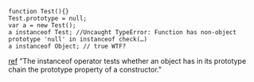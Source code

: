 ```
function Test(){}
Test.prototype = null;
var a = new Test();
a instanceof Test; //Uncaught TypeError: Function has non-object prototype 'null' in instanceof check(…)
a instanceof Object; // true WTF?
```

[ref](https://developer.mozilla.org/en-US/docs/Web/JavaScript/Reference/Operators/instanceof)
"The instanceof operator tests whether an object has in its prototype chain the prototype property of a constructor."